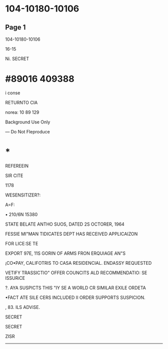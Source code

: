 # 104-10180-10106

## Page 1

104-10180-10106

16-15

Ni. SECRET

# #89016 409388

i conse

RETURNTO CIA

norea: 10 89 129

Background Use Only

— Do Not Fleproduce

# *

REFEREEIN

SIR CITE

1178

WESENSITIZER?:

A=F:

• 210/6N 15380

STATE BELATE ANTHO SUOS, DATED 2S OCTORER, 1964

FESSIE MI"MAN TIDICATES DEPT HAS RECEIVED APPLICAIZON

FOR LICE:SE TE

EXPORT 97E, 11S GORIN OF ARMS FRON ERQUIAGE AN"S

¡CO•PAY, CALIFOTRIS TO CASA RESIDENCIAL. ENDASSY REQUESTED

VETIFY TRASSICTIO" OFFER COUNCITS ALD RECOMMENDATIO: SE ISSURiCE

?. AYA SUSPICTS THIS "IY SE A WORLD CR SIMILAR EXILE ORDETA

•FACT ATE SILE CERS INCLUDED II ORDER SUPPORTS SUSPICION.

, 83. ILS ADViSE.

SECRET

SECRET

ZISR

---

